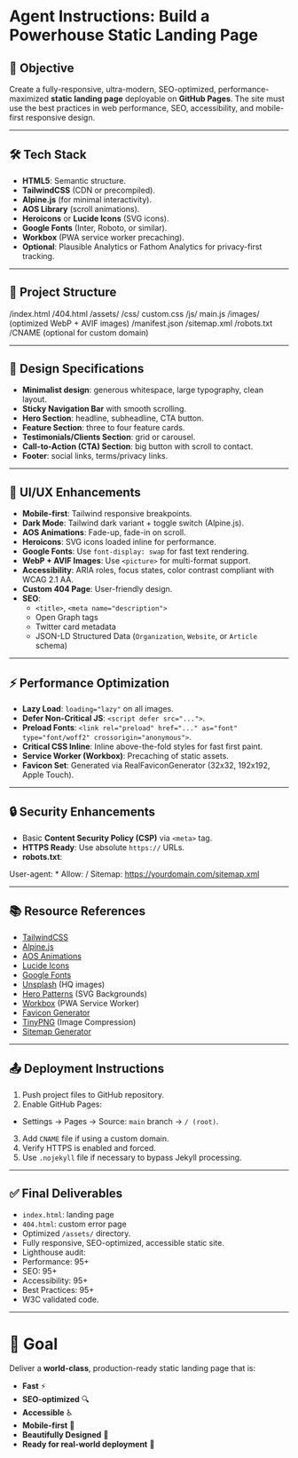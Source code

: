 # Agent Instructions: Build a Powerhouse Static Landing Page

## 🚀 Objective
Create a fully-responsive, ultra-modern, SEO-optimized, performance-maximized **static landing page** deployable on **GitHub Pages**. The site must use the best practices in web performance, SEO, accessibility, and mobile-first responsive design.

---

## 🛠️ Tech Stack
- **HTML5**: Semantic structure.
- **TailwindCSS** (CDN or precompiled).
- **Alpine.js** (for minimal interactivity).
- **AOS Library** (scroll animations).
- **Heroicons** or **Lucide Icons** (SVG icons).
- **Google Fonts** (Inter, Roboto, or similar).
- **Workbox** (PWA service worker precaching).
- **Optional**: Plausible Analytics or Fathom Analytics for privacy-first tracking.

---

## 📁 Project Structure

/index.html
/404.html
/assets/
/css/
custom.css
/js/
main.js
/images/
(optimized WebP + AVIF images)
/manifest.json
/sitemap.xml
/robots.txt
/CNAME (optional for custom domain)


---

## 📐 Design Specifications
- **Minimalist design**: generous whitespace, large typography, clean layout.
- **Sticky Navigation Bar** with smooth scrolling.
- **Hero Section**: headline, subheadline, CTA button.
- **Feature Section**: three to four feature cards.
- **Testimonials/Clients Section**: grid or carousel.
- **Call-to-Action (CTA) Section**: big button with scroll to contact.
- **Footer**: social links, terms/privacy links.

---

## 🎨 UI/UX Enhancements
- **Mobile-first**: Tailwind responsive breakpoints.
- **Dark Mode**: Tailwind dark variant + toggle switch (Alpine.js).
- **AOS Animations**: Fade-up, fade-in on scroll.
- **Heroicons**: SVG icons loaded inline for performance.
- **Google Fonts**: Use `font-display: swap` for fast text rendering.
- **WebP + AVIF Images**: Use `<picture>` for multi-format support.
- **Accessibility**: ARIA roles, focus states, color contrast compliant with WCAG 2.1 AA.
- **Custom 404 Page**: User-friendly design.
- **SEO**: 
  - `<title>`, `<meta name="description">`
  - Open Graph tags
  - Twitter card metadata
  - JSON-LD Structured Data (`Organization`, `Website`, or `Article` schema)

---

## ⚡ Performance Optimization
- **Lazy Load**: `loading="lazy"` on all images.
- **Defer Non-Critical JS**: `<script defer src="...">`.
- **Preload Fonts**: `<link rel="preload" href="..." as="font" type="font/woff2" crossorigin="anonymous">`.
- **Critical CSS Inline**: Inline above-the-fold styles for fast first paint.
- **Service Worker (Workbox)**: Precaching of static assets.
- **Favicon Set**: Generated via RealFaviconGenerator (32x32, 192x192, Apple Touch).

---

## 🔒 Security Enhancements
- Basic **Content Security Policy (CSP)** via `<meta>` tag.
- **HTTPS Ready**: Use absolute `https://` URLs.
- **robots.txt**:

User-agent: *
Allow: /
Sitemap: https://yourdomain.com/sitemap.xml


---

## 📚 Resource References
- [TailwindCSS](https://tailwindcss.com/)
- [Alpine.js](https://alpinejs.dev/)
- [AOS Animations](https://michalsnik.github.io/aos/)
- [Lucide Icons](https://lucide.dev/)
- [Google Fonts](https://fonts.google.com/)
- [Unsplash](https://unsplash.com/) (HQ images)
- [Hero Patterns](https://www.heropatterns.com/) (SVG Backgrounds)
- [Workbox](https://developer.chrome.com/docs/workbox/) (PWA Service Worker)
- [Favicon Generator](https://realfavicongenerator.net/)
- [TinyPNG](https://tinypng.com/) (Image Compression)
- [Sitemap Generator](https://www.xml-sitemaps.com/)

---

## 📤 Deployment Instructions
1. Push project files to GitHub repository.
2. Enable GitHub Pages:
 - Settings → Pages → Source: `main` branch → `/ (root)`.
3. Add `CNAME` file if using a custom domain.
4. Verify HTTPS is enabled and forced.
5. Use `.nojekyll` file if necessary to bypass Jekyll processing.

---

## ✅ Final Deliverables
- `index.html`: landing page
- `404.html`: custom error page
- Optimized `/assets/` directory.
- Fully responsive, SEO-optimized, accessible static site.
- Lighthouse audit: 
- Performance: 95+
- SEO: 95+
- Accessibility: 95+
- Best Practices: 95+
- W3C validated code.

---

# 🎯 Goal
Deliver a **world-class**, production-ready static landing page that is:
- **Fast** ⚡
- **SEO-optimized** 🔍
- **Accessible** ♿
- **Mobile-first** 📱
- **Beautifully Designed** 🎨
- **Ready for real-world deployment** 🚀
